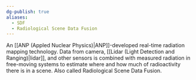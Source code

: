 ```yaml
---
dg-publish: true
aliases:
  - SDF
  - Radiological Scene Data Fusion
---
```

An [[ANP (Appled Nuclear Physics)|ANP]]-developed real-time radiation mapping technology. Data from camera, [[Lidar (Light Detection and Ranging)|lidar]], and other sensors is combined with measured radiation in free-moving systems to estimate where and how much of radioactivity there is in a scene.
Also called Radiological Scene Data Fusion.

